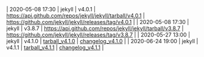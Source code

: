 | 2020-05-08 17:30 | jekyll | v4.0.1 | https://api.github.com/repos/jekyll/jekyll/tarball/v4.0.1 | https://github.com/jekyll/jekyll/releases/tag/v4.0.1 |
| 2020-05-08 17:30 | jekyll | v3.8.7 | https://api.github.com/repos/jekyll/jekyll/tarball/v3.8.7 | https://github.com/jekyll/jekyll/releases/tag/v3.8.7 |
| 2020-05-27 13:00 | jekyll | v4.1.0 | [tarball_v4.1.0](https://api.github.com/repos/jekyll/jekyll/tarball/v4.1.0) | [changelog_v4.1.0](https://github.com/jekyll/jekyll/releases/tag/v4.1.0) |
| 2020-06-24 19:00 | jekyll | v4.1.1 | [tarball_v4.1.1](https://api.github.com/repos/jekyll/jekyll/tarball/v4.1.1) | [changelog_v4.1.1](https://github.com/jekyll/jekyll/releases/tag/v4.1.1) |
